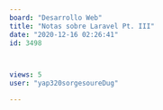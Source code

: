 ```yaml
---
board: "Desarrollo Web"
title: "Notas sobre Laravel Pt. III"
date: "2020-12-16 02:26:41"
id: 3498



views: 5
user: "yap320sorgesoureDug"

---
```

